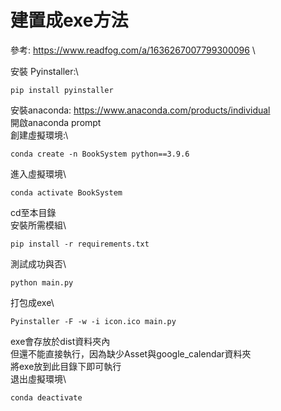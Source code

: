 # 建置成exe方法
參考: https://www.readfog.com/a/1636267007799300096 \

安裝 Pyinstaller:\
```console
pip install pyinstaller
```
安裝anaconda: https://www.anaconda.com/products/individual \
開啟anaconda prompt\
創建虛擬環境:\
```console
conda create -n BookSystem python==3.9.6
```
進入虛擬環境\
```console
conda activate BookSystem
```
cd至本目錄\
安裝所需模組\
```console
pip install -r requirements.txt
```
測試成功與否\
```console
python main.py
```
打包成exe\
```console
Pyinstaller -F -w -i icon.ico main.py
```
exe會存放於dist資料夾內\
但還不能直接執行，因為缺少Asset與google_calendar資料夾\
將exe放到此目錄下即可執行\
退出虛擬環境\
```console
conda deactivate
```